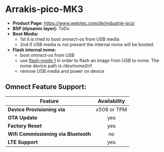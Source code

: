 # Arrakis-pico-MK3

- **Product Page:** https://www.welotec.com/de/industrie-pcs/
- **BSP (dynamic layer):** ToDo
- **Boot Media:**
  - 1st it is tried to boot *omnect-os* from USB media 
  - 2nd if USB media is not present the internal nvme will be booted.
- **Flash internal nvme:**
  - boot *omnect-os* from USB
  - use [flash-mode 1](../README.md#flash-mode-1) in order to flash an image from USB to nvme. The nvme device path is */dev/nvme0n1*
  - remove USB media and power on device 

## Omnect Feature Support:

| Feature | Availability |
| ------------------------------------ | :-------------: |
| **Device Provisioning via**          | x509 or TPM    |
| **OTA Update**                       | yes             |
| **Factory Reset**                    | yes             |
| **Wifi Commissioning via Bluetooth** | no              |
| **LTE Support**                      | yes             |
